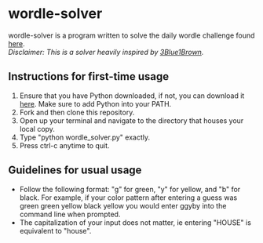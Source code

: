 # wordle-solver
wordle-solver is a program written to solve the daily wordle challenge found [here](https://www.nytimes.com/games/wordle/index.html).  
_Disclaimer: This is a solver heavily inspired by [3Blue1Brown](https://www.youtube.com/watch?v=v68zYyaEmEA&ab_channel=3Blue1Brown)._

## Instructions for first-time usage
1) Ensure that you have Python downloaded, if not, you can download it [here](https://www.python.org/downloads/). Make sure to add Python into your PATH.
2) Fork and then clone this repository.
3) Open up your terminal and navigate to the directory that houses your local copy.
4) Type "python wordle_solver.py" exactly.
5) Press ctrl-c anytime to quit.

## Guidelines for usual usage
* Follow the following format: "g" for green, "y" for yellow, and "b" for black. For example, if your color pattern after entering a guess was green green yellow black yellow you would enter ggyby into the command line when prompted.
* The capitalization of your input does not matter, ie entering "HOUSE" is equivalent to "house".
